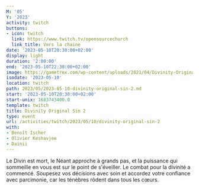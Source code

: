 ```yaml
---
M: '05'
Y: '2023'
activity: twitch
buttons:
- icon: twitch
  link: https://www.twitch.tv/opensourcechurch
  link_title: Vers la chaine
date: '2023-05-10T20:30:00+02:00'
display: light
duration: '2:00:00'
end: '2023-05-10T22:30:00+02:00'
image: https://gametrex.com/wp-content/uploads/2021/04/Divinity-Original-Sin-2-Definitive-Edition-Free-Download.jpg
isodate: '2023-05-10'
location: twitch
path: 2023/05/2023-05-10-divinity-original-sin-2.md
start: '2023-05-10T20:30:00+02:00'
start-unix: 1683743400.0
template: twitch
title: Divinity Original Sin 2
type: event
url: /activities/twitch/2023/05/10/divinity-original-sin-2
with:
- Benoît Ischer
- Olivier Keshavjee
- Dainii
---
```

Le Divin est mort, le Néant approche à grands pas, et la puissance qui sommeille en vous est sur le point de s'éveiller. Le combat pour la divinité a commencé. Soupesez vos décisions avec soin et accordez votre confiance avec parcimonie, car les ténèbres rôdent dans tous les cœurs.